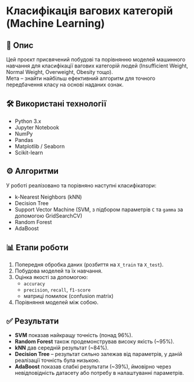 # Класифікація вагових категорій (Machine Learning)

## 📌 Опис
Цей проєкт присвячений побудові та порівнянню моделей машинного навчання для класифікації вагових категорій людей (Insufficient Weight, Normal Weight, Overweight, Obesity тощо).  
Мета – знайти найбільш ефективний алгоритм для точного передбачення класу на основі наданих ознак.

## 🛠 Використані технології
- Python 3.x  
- Jupyter Notebook  
- NumPy  
- Pandas  
- Matplotlib / Seaborn  
- Scikit-learn  

## ⚙️ Алгоритми
У роботі реалізовано та порівняно наступні класифікатори:
- k-Nearest Neighbors (kNN)  
- Decision Tree  
- Support Vector Machine (SVM, з підбором параметрів `C` та `gamma` за допомогою GridSearchCV)  
- Random Forest  
- AdaBoost  

## 📊 Етапи роботи
1. Попередня обробка даних (розбиття на `X_train` та `X_test`).  
2. Побудова моделей та їх навчання.  
3. Оцінка якості за допомогою:  
   - `accuracy`  
   - `precision`, `recall`, `f1-score`  
   - матриці помилок (confusion matrix)  
4. Порівняння моделей між собою.  

## ✅ Результати
- **SVM** показав найкращу точність (понад 96%).  
- **Random Forest** також продемонстрував високу якість (~95%).  
- **kNN** дав середній результат (~84%).  
- **Decision Tree** – результат сильно залежав від параметрів, у даній реалізації точність була низькою.  
- **AdaBoost** показав слабкі результати (~39%), ймовірно через невідповідність датасету або потребу в налаштуванні параметрів.  

